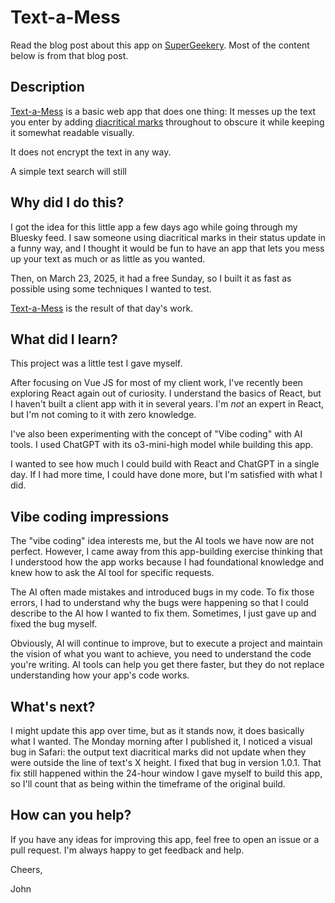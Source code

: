 # Text-a-Mess

Read the blog post about this app on [SuperGeekery](https://supergeekery.com/blog/text-a-mess). Most of the content below is from that blog post.

## Description

[Text-a-Mess](https://text-a-mess.supergeekery.com/) is a basic web app that does one thing: It messes up the text you enter by adding [diacritical marks](https://en.wikipedia.org/wiki/Diacritic) throughout to obscure it while keeping it somewhat readable visually.

It does not encrypt the text in any way.

A simple text search will still

## Why did I do this?

I got the idea for this little app a few days ago while going through my Bluesky feed. I saw someone using diacritical marks in their status update in a funny way, and I thought it would be fun to have an app that lets you mess up your text as much or as little as you wanted.

Then, on March 23, 2025, it had a free Sunday, so I built it as fast as possible using some techniques I wanted to test.

[Text-a-Mess](https://text-a-mess.supergeekery.com/) is the result of that day's work.

## What did I learn?

This project was a little test I gave myself.

After focusing on Vue JS for most of my client work, I've recently been exploring React again out of curiosity. I understand the basics of React, but I haven't built a client app with it in several years. I'm _not_ an expert in React, but I'm not coming to it with zero knowledge.

I've also been experimenting with the concept of "Vibe coding" with AI tools. I used ChatGPT with its o3-mini-high model while building this app.

I wanted to see how much I could build with React and ChatGPT in a single day. If I had more time, I could have done more, but I'm satisfied with what I did.

## Vibe coding impressions

The "vibe coding" idea interests me, but the AI tools we have now are not perfect. However, I came away from this app-building exercise thinking that I understood how the app works because I had foundational knowledge and knew how to ask the AI tool for specific requests.

The AI often made mistakes and introduced bugs in my code. To fix those errors, I had to understand why the bugs were happening so that I could describe to the AI how I wanted to fix them. Sometimes, I just gave up and fixed the bug myself.

Obviously, AI will continue to improve, but to execute a project and maintain the vision of what you want to achieve, you need to understand the code you're writing. AI tools can help you get there faster, but they do not replace understanding how your app's code works.

## What's next?

I might update this app over time, but as it stands now, it does basically what I wanted. The Monday morning after I published it, I noticed a visual bug in Safari: the output text diacritical marks did not update when they were outside the line of text's X height. I fixed that bug in version 1.0.1. That fix still happened within the 24-hour window I gave myself to build this app, so I'll count that as being within the timeframe of the original build.

## How can you help?

If you have any ideas for improving this app, feel free to open an issue or a pull request. I'm always happy to get feedback and help.

Cheers,

John
